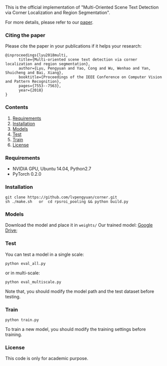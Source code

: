 This is the official implementation of "Multi-Oriented Scene Text Detection via Corner Localization and Region Segmentation".

For more details, please refer to our [paper](https://arxiv.org/abs/1802.08948). 

### Citing the paper

Please cite the paper in your publications if it helps your research:
```
@inproceedings{lyu2018multi,
      title={Multi-oriented scene text detection via corner localization and region segmentation},
      author={Lyu, Pengyuan and Yao, Cong and Wu, Wenhao and Yan, Shuicheng and Bai, Xiang},
      booktitle={Proceedings of the IEEE Conference on Computer Vision and Pattern Recognition},
      pages={7553--7563},
      year={2018}
}
``` 
### Contents

1. [Requirements](#requirements)
2. [Installation](#installation)
3. [Models](#models)
4. [Test](#test)
5. [Train](#train)
6. [License](#license)

### Requirements
- NVIDIA GPU, Ubuntu 14.04, Python2.7
- PyTorch 0.2.0

### Installation

```
git clone https://github.com/lvpengyuan/corner.git
sh ./make.sh   or  cd rpsroi_pooling && python build.py
```

### Models
Download the model and place it in ```weights/```
Our trained model:
[Google Drive](https://drive.google.com/open?id=159kPFUtFddvRxQqMm4ewv8UIZ91-Y8oT);

### Test

You can test a model in a single scale:
```
python eval_all.py
```
or in multi-scale: 
```
python eval_multiscale.py
```
Note that, you should modify the model path and the test dataset before testing. 

### Train
```
python train.py
```
To train a new model, you should modify the training settings before training.


### License
This code is only for academic purpose.

